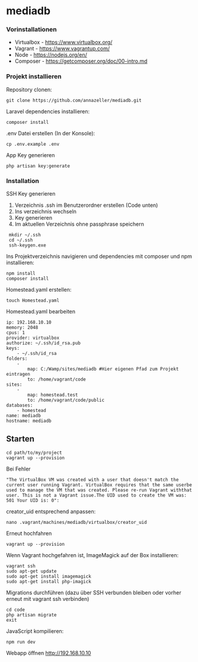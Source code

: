 # mediadb

### Vorinstallationen

* Virtualbox - https://www.virtualbox.org/
* Vagrant - https://www.vagrantup.com/
* Node - https://nodejs.org/en/
* Composer - https://getcomposer.org/doc/00-intro.md

### Projekt installieren

Repository clonen:
```
git clone https://github.com/annazeller/mediadb.git
```

Laravel dependencies installieren:
```
composer install
```

.env Datei erstellen (In der Konsole):
```
cp .env.example .env
```

App Key generieren
```
php artisan key:generate
```

### Installation

SSH Key generieren

1. Verzeichnis .ssh im Benutzerordner erstellen (Code unten)
2. Ins verzeichnis wechseln
3. Key generieren
4. Im aktuellen Verzeichnis ohne passphrase speichern

```
 mkdir ~/.ssh
 cd ~/.ssh
 ssh-keygen.exe
```

Ins Projektverzeichnis navigieren und dependencies mit composer und npm installieren:

```
npm install
composer install
```

Homestead.yaml erstellen:

```
touch Homestead.yaml
```

Homestead.yaml bearbeiten

```
ip: 192.168.10.10
memory: 2048
cpus: 1
provider: virtualbox
authorize: ~/.ssh/id_rsa.pub
keys:
    - ~/.ssh/id_rsa
folders:
    -
        map: C:/Wamp/sites/mediadb #Hier eigenen Pfad zum Projekt eintragen
        to: /home/vagrant/code
sites:
    -
        map: homestead.test
        to: /home/vagrant/code/public
databases:
    - homestead
name: mediadb
hostname: mediadb
```

## Starten

```
cd path/to/my/project
vagrant up --provision
```

Bei Fehler 
```
"The VirtualBox VM was created with a user that doesn't match the current user running Vagrant. VirtualBox requires that the same userbe used to manage the VM that was created. Please re-run Vagrant withthat user. This is not a Vagrant issue.The UID used to create the VM was: 501 Your UID is: 0":
```
creator_uid entsprechend anpassen:

```
nano .vagrant/machines/mediadb/virtualbox/creator_uid
```

Erneut hochfahren

```
vagrant up --provision
```

Wenn Vagrant hochgefahren ist, ImageMagick auf der Box installieren:

```
vagrant ssh
sudo apt-get update
sudo apt-get install imagemagick
sudo apt-get install php-imagick
```

Migrations durchführen (dazu über SSH verbunden bleiben oder vorher erneut mit vagrant ssh verbinden)

```
cd code
php artisan migrate
exit
```

JavaScript kompilieren:

```
npm run dev
```

Webapp öffnen
http://192.168.10.10



